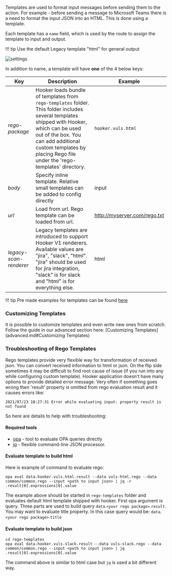 Templates are used to format input messages before sending them to the action. For example - before sending a message to Microsoft Teams there is a need to format the input JSON into an HTML. This is done using a template.

Each template has a `name` field, which is used by the route to assign the template to input and output.

!!! tip
    Use the default Legacy template "html" for general output

![settings](img/hooker-template-default.png)

In addition to name, a template will have **one** of the 4 below keys:

Key | Description | Example
--- | --- | ---
*rego-package*|Hooker loads bundle of templates from `rego-templates` folder. This folder includes several templates shipped with Hooker, which can be used out of the box. You can add additional custom templates by placing Rego file under the 'rego-templates' directory.| `hooker.vuls.html`
*body*| Specify inline template. Relative small templates can be added to config directly | input
*url*| Load from url. Rego template can be loaded from url.| http://myserver.com/rego.txt
*legacy-scan-renderer*| Legacy templates are introduced to support Hooker V1 renderers. Available values are  "jira", "slack", "html". "jira" should be used for jira integration, "slack" is for slack and "html" is for everything else. | html

!!! tip 
    Pre made examples for templates can be found [here](https://github.com/khulnasoft-lab/hooker/tree/main/rego-templates)

### Customizing Templates
It is possible to customize templates and even write new ones from scratch. Follow the guide in our advanced section here: [Customizing Templates](advanced.md#Customizing Templates)

### Troubleshooting of Rego Templates

Rego templates provide very flexible way for transformation of received json. You can convert received information to html or json.
On the flip side sometimes it may be difficult to find root cause of issue (if you run into any while configuring custom template).
Hooker application doesn't have many options to provide detailed error message. Very often if something goes wrong then 'result' property is omitted from rego evaluation result and it causes errors like:
```
2021/07/23 18:27:31 Error while evaluating input: property result is not found
```
So here are details to help with troubleshooting:
#### Required tools
- [opa](https://www.openpolicyagent.org/docs/latest/#running-opa) - tool to evaluate OPA queries directly
- [jq](https://stedolan.github.io/jq/) - flexible command-line JSON processor.

#### Evaluate template to build html
Here is example of command to evaluate rego:
```
opa eval data.hooker.vuls.html.result --data vuls-html.rego --data common/common.rego --input <path to input json> | jq -r .result[0].expressions[0].value
```
The example above should be started in `rego-templates` folder and evaluates default html template shipped with hooker. First opa argument is query. Three parts are used to build query `data`.`<your rego package>`.`result`. You may want to evaluate title property. In this case query would be: `data`.`<your rego package>`.`title`

#### Evaluate template to build json

```
cd rego-templates
opa eval data.hooker.vuls.slack.result --data vuls-slack.rego --data common/common.rego --input <path to input json> | jq .result[0].expressions[0].value
```

The command above is similar to html case but `jq` is used a bit different way.
